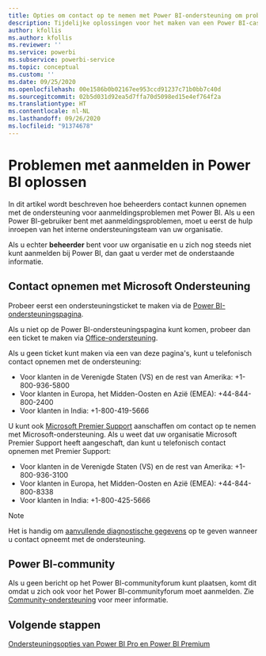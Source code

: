 ```yaml
---
title: Opties om contact op te nemen met Power BI-ondersteuning om problemen met aanmelden op te lossen
description: Tijdelijke oplossingen voor het maken van een Power BI-case als een gebruiker zich niet kan aanmelden
author: kfollis
ms.author: kfollis
ms.reviewer: ''
ms.service: powerbi
ms.subservice: powerbi-service
ms.topic: conceptual
ms.custom: ''
ms.date: 09/25/2020
ms.openlocfilehash: 00e1586b0b02167ee953ccd91237c71b0bb7c40d
ms.sourcegitcommit: 02b5d031d92ea5d7ffa70d5098ed15e4ef764f2a
ms.translationtype: HT
ms.contentlocale: nl-NL
ms.lasthandoff: 09/26/2020
ms.locfileid: "91374678"
---
```

# <a name="troubleshooting-sign-in-issues-for-power-bi"></a>Problemen met aanmelden in Power BI oplossen

In dit artikel wordt beschreven hoe beheerders contact kunnen opnemen met de ondersteuning voor aanmeldingsproblemen met Power BI. Als u een Power BI-gebruiker bent met aanmeldingsproblemen, moet u eerst de hulp inroepen van het interne ondersteuningsteam van uw organisatie.

Als u echter **beheerder** bent voor uw organisatie en u zich nog steeds niet kunt aanmelden bij Power BI, dan gaat u verder met de onderstaande informatie.

## <a name="contact-microsoft-support"></a>Contact opnemen met Microsoft Ondersteuning

Probeer eerst een ondersteuningsticket te maken via de [Power BI-ondersteuningspagina](https://powerbi.microsoft.com/support/).

Als u niet op de Power BI-ondersteuningspagina kunt komen, probeer dan een ticket te maken via [Office-ondersteuning](https://support.office.com/home/contact).

Als u geen ticket kunt maken via een van deze pagina's, kunt u telefonisch contact opnemen met de ondersteuning:

* Voor klanten in de Verenigde Staten (VS) en de rest van Amerika: +1-800-936-5800
* Voor klanten in Europa, het Midden-Oosten en Azië (EMEA): +44-844-800-2400
* Voor klanten in India: +1-800-419-5666

U kunt ook [Microsoft Premier Support](https://support.microsoft.com/premier) aanschaffen om contact op te nemen met Microsoft-ondersteuning. Als u weet dat uw organisatie Microsoft Premier Support heeft aangeschaft, dan kunt u telefonisch contact opnemen met Premier Support:

* Voor klanten in de Verenigde Staten (VS) en de rest van Amerika: +1-800-936-3100
* Voor klanten in Europa, het Midden-Oosten en Azië (EMEA): +44-844-800-8338
* Voor klanten in India: +1-800-425-5666

> [!Note]
> Het is handig om [aanvullende diagnostische gegevens](service-admin-capturing-additional-diagnostic-information-for-power-bi.md) op te geven wanneer u contact opneemt met de ondersteuning.

## <a name="power-bi-community"></a>Power BI-community

Als u geen bericht op het Power BI-communityforum kunt plaatsen, komt dit omdat u zich ook voor het Power BI-communityforum moet aanmelden. Zie [Community-ondersteuning](https://community.powerbi.com/t5/Community-Support/ct-p/PBI_CommunitySupport) voor meer informatie.

## <a name="next-steps"></a>Volgende stappen

[Ondersteuningsopties van Power BI Pro en Power BI Premium](service-support-options.md)
